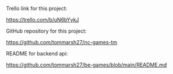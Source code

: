 Trello link for this project:

https://trello.com/b/uN6bYykJ

GitHub repository for this project:

https://github.com/tommarsh27/nc-games-tm

README for backend api:

https://github.com/tommarsh27/be-games/blob/main/README.md
